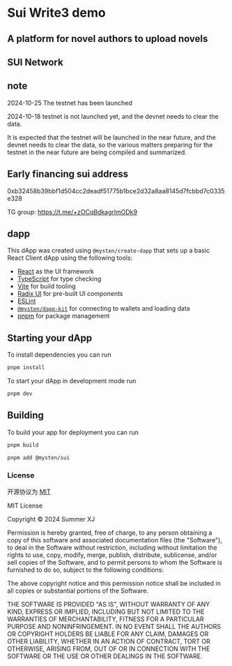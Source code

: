 # Sui Write3 demo
## A platform for novel authors to upload novels
## SUI Network

##  note

2024-10-25
The testnet has been launched

2024-10-18
testnet is not launched yet, and the devnet needs to clear the data.  


It is expected that the testnet will be launched in the near future, and the devnet needs to clear the data, so the various matters preparing for the testnet in the near future are being compiled and summarized.

## Early financing sui address

0xb32458b39bbf1d504cc2deadf51775b1bce2d32a8aa8145d7fcbbd7c0335e328

TG group: https://t.me/+zOCqBdkagrlmODk9

## dapp

This dApp was created using `@mysten/create-dapp` that sets up a basic React
Client dApp using the following tools:

- [React](https://react.dev/) as the UI framework
- [TypeScript](https://www.typescriptlang.org/) for type checking
- [Vite](https://vitejs.dev/) for build tooling
- [Radix UI](https://www.radix-ui.com/) for pre-built UI components
- [ESLint](https://eslint.org/)
- [`@mysten/dapp-kit`](https://sdk.mystenlabs.com/dapp-kit) for connecting to
  wallets and loading data
- [pnpm](https://pnpm.io/) for package management

## Starting your dApp

To install dependencies you can run

```bash
pnpm install
```

To start your dApp in development mode run

```bash
pnpm dev
```

## Building

To build your app for deployment you can run

```bash
pnpm build
```

```bash
pnpm add @mysten/sui
```

### License
开源协议为 [MIT](https://mit-license.org/)

MIT License

Copyright © 2024 Summer XJ

Permission is hereby granted, free of charge, to any person obtaining a copy
of this software and associated documentation files (the "Software"), to deal
in the Software without restriction, including without limitation the rights
to use, copy, modify, merge, publish, distribute, sublicense, and/or sell
copies of the Software, and to permit persons to whom the Software is
furnished to do so, subject to the following conditions:

The above copyright notice and this permission notice shall be included in
all copies or substantial portions of the Software.

THE SOFTWARE IS PROVIDED "AS IS", WITHOUT WARRANTY OF ANY KIND, EXPRESS OR
IMPLIED, INCLUDING BUT NOT LIMITED TO THE WARRANTIES OF MERCHANTABILITY,
FITNESS FOR A PARTICULAR PURPOSE AND NONINFRINGEMENT. IN NO EVENT SHALL THE
AUTHORS OR COPYRIGHT HOLDERS BE LIABLE FOR ANY CLAIM, DAMAGES OR OTHER
LIABILITY, WHETHER IN AN ACTION OF CONTRACT, TORT OR OTHERWISE, ARISING FROM,
OUT OF OR IN CONNECTION WITH THE SOFTWARE OR THE USE OR OTHER DEALINGS IN
THE SOFTWARE.
